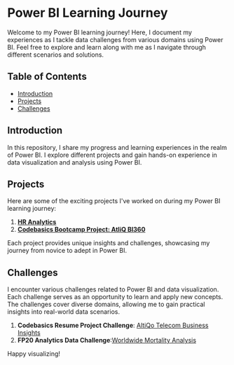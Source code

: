 # Power BI Learning Journey

Welcome to my Power BI learning journey! Here, I document my experiences as I tackle data challenges from various domains using Power BI. Feel free to explore and learn along with me as I navigate through different scenarios and solutions.

## Table of Contents

- [Introduction](#introduction)
- [Projects](#projects)
- [Challenges](#challenges)

## Introduction

In this repository, I share my progress and learning experiences in the realm of Power BI. I explore different projects and gain hands-on experience in data visualization and analysis using Power BI.

## Projects

Here are some of the exciting projects I've worked on during my Power BI learning journey:

1. [**HR Analytics**](https://www.linkedin.com/posts/karthiga-lakshmanan_hr-analytics-dashboard-activity-6886279407179317248-3-97?utm_source=share&utm_medium=member_desktop)
2. [**Codebasics Bootcamp Project: AtliQ BI360**](https://github.com/Karthigalakshmanan/Codebasics-Bootcamp-project-AtliQ-BI360)

Each project provides unique insights and challenges, showcasing my journey from novice to adept in Power BI.

## Challenges

I encounter various challenges related to Power BI and data visualization. Each challenge serves as an opportunity to learn and apply new concepts. The challenges cover diverse domains, allowing me to gain practical insights into real-world data scenarios.

1. **Codebasics Resume Project Challenge**: [AltiQo Telecom Business Insights](https://www.linkedin.com/posts/karthiga-lakshmanan_codebasicsresumeprojectchallenge-codebasics-activity-7011582159345913856-6x3p?utm_source=share&utm_medium=member_desktop)
2. **FP20 Analytics Data Challenge**:[Worldwide Mortality Analysis](https://www.linkedin.com/feed/update/urn:li:activity:7112886582172426240?utm_source=share&utm_medium=member_desktop)

Happy visualizing!


